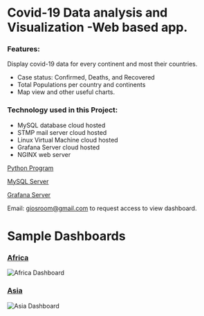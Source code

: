 # Covid-19 Data analysis and Visualization -Web based app.
### Features: 
Display covid-19 data for every continent and most their countries. 
* Case status: Confirmed, Deaths, and Recovered
* Total Populations per country and continents
* Map view and other useful charts.

### Technology used in this Project:
* MySQL database cloud hosted
* STMP mail server cloud hosted
* Linux Virtual Machine cloud hosted
* Grafana Server cloud hosted
* NGINX web server

[Python Program](https://github.com/Moodkiller20/Covid-Case-Tracker./wiki/Python-Program)

[MySQL Server](https://github.com/Moodkiller20/Covid-Case-Tracker./wiki/MySQL-Server)

[Grafana Server](https://github.com/Moodkiller20/Covid-Case-Tracker./wiki/Grafana-Server)

Email: giosroom@gmail.com to request access to view dashboard. 

# Sample Dashboards
### [Africa](https://snapshots.raintank.io/dashboard/snapshot/OWVvPMQMCkvlxg5m2hCEfYuU2yDI7T5x)
![Africa Dashboard](https://user-images.githubusercontent.com/61130107/178886166-98306692-1e75-4da5-9659-67d153e206d9.png)

### [Asia](https://snapshots.raintank.io/dashboard/snapshot/M4eOVXn3tIPkbaM0a9drQFGWfcmZ7Xo9)
![Asia Dashboard](https://user-images.githubusercontent.com/61130107/178886569-4cf42a74-c78e-4ced-b407-e9b67360f38b.png)




